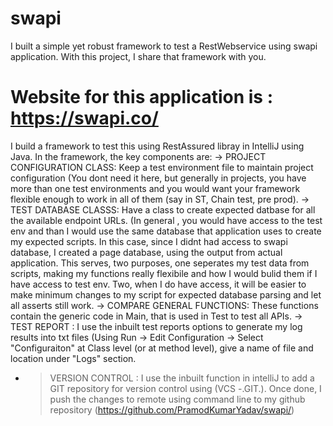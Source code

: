 # swapi
I built a simple yet robust framework to test a RestWebservice using swapi application. With this project, I share that framework with you. 
# Website for this application is : https://swapi.co/ 
I build a framework to test this using RestAssured libray in IntelliJ using Java. 
In the framework, the key components are:
  -> PROJECT CONFIGURATION CLASS: Keep a test environment file to maintain project configuration (You dont need it here, but generally in projects, you have more than 
    one test environments and you would want your framework flexible enough to work in all of them (say in ST, Chain test, pre prod).
  -> TEST DATABASE CLASSS: Have a class to create expected datbase for all the available endpoint URLs. (In general , you would have access to the test env 
    and than I would use the same database that application uses to create my expected scripts. In this case, since I didnt had access
    to swapi database, I created a page database, using the output from actual application. This serves, two purposes, one seperates my
    test data from scripts, making my functions really flexibile and how I would bulid them if I have access to test env. Two, when I do
    have access, it will be easier to make minimum changes to my script for expected database parsing and let all asserts still work.
  -> COMPARE GENERAL FUNCTIONS: These functions contain the generic code in Main, that is used in Test to test all APIs.
  -> TEST REPORT : I use the inbuilt test reports options to generate my log results into txt files (Using Run -> Edit Configuration -> 
    Select "Configuraiton" at Class level (or at method level), give a name of file and location under "Logs" section. 
  - > VERSION CONTROL : I use the inbuilt function in intelliJ to add a GIT repository for version control using (VCS -.GIT.). Once done, 
    I push the changes to remote using command line to my github repository (https://github.com/PramodKumarYadav/swapi/)
